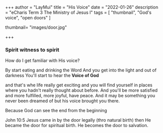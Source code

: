 +++
author = "LayMui"
title = "His Voice"
date = "2022-01-26"
description = "eCharis Term 3 The Ministry of Jesus I"
tags = [
   "thumbnail", "God's voice", "open doors"
]

thumbnail= "images/door.jpg"

+++

### Spirit witness to spirit

How do I get familiar with His voice?

By start eating and drinking the Word
And you get into the light and out of darkness
You'll start to hear the **Voice of God**

and that's whe life really get exciting and
you will find yourself in places where you hadn't
really thought about before.
And you'll be more satisfied and more fulfilled,
more joyful, have peace.
And it may be something you never been dreamed of but his voice
brought you there.

Because God can see the end from the beginning

John 10:5 Jesus came in by the door legally (thro natural birth)
then He became the door for spiritual birth.
He becomes the door to salvation.
